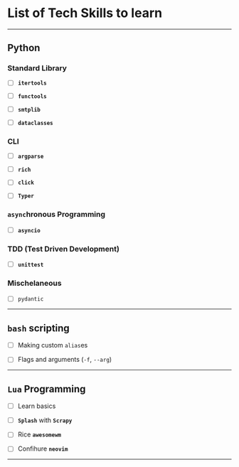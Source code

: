 # List of Tech Skills to learn

---

## Python

### Standard Library

* [ ] **`itertools`**

* [ ] **`functools`**

* [ ] **`smtplib`**

* [ ] **`dataclasses`**

### CLI

* [ ] **`argparse`**

* [ ] **`rich`**

* [ ] **`click`**

* [ ] **`Typer`**

### `async`hronous Programming

* [ ] **`asyncio`**

### TDD (Test Driven Development)

* [ ] **`unittest`**

### Mischelaneous

* [ ] `pydantic`

---

## **`bash`** scripting

* [ ] Making custom `alias`es

* [ ] Flags and arguments (`-f`, `--arg`)

---

## **`Lua`** Programming

* [ ] Learn basics

* [ ] **`Splash`** with **`Scrapy`**

* [ ] Rice **`awesomewm`**

* [ ] Confihure **`neovim`**

---

